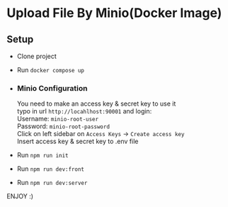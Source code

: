
# Upload File By Minio(Docker Image)

## Setup ##
* Clone project
* Run `docker compose up`

*   ### Minio Configuration ###
    You need to make an access key & secret key to use it<br/>
    typo in url `http://locahlhost:90001` and login: <br/>
    Username: `minio-root-user`<br/>
    Password: `minio-root-password`<br/>
    Click on left sidebar on `Access Keys` -> `Create access key` <br/>
    Insert access key & secret key to .env file

* Run `npm run init`
* Run `npm run dev:front`
* Run `npm run dev:server`
  

ENJOY :)
